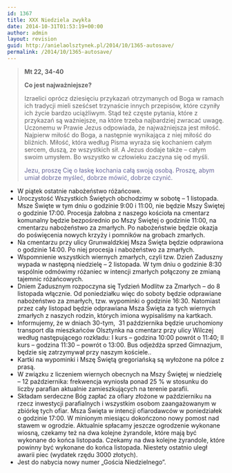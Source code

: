 ```yaml
---
id: 1367
title: XXX Niedziela zwykła
date: 2014-10-31T01:53:19+00:00
author: admin
layout: revision
guid: http://anielaolsztynek.pl/2014/10/1365-autosave/
permalink: /2014/10/1365-autosave/
---
```

> **<span><span><span><span>Mt 22, 34-40</span></span></span></span>**
> 
> **<span><span>Co jest najważniejsze?</span></span>**
> 
> <span><span>Izraelici oprócz dziesięciu przykazań otrzymanych od Boga w ramach ich tradycji mieli sześćset trzynaście innych przepisów, które czyniły ich życie bardzo uciążliwym. Stąd też częste pytania, które z przykazań są ważniejsze, na które trzeba najbardziej zwracać uwagę. Uczonemu w Prawie Jezus odpowiada, że najważniejsza jest miłość. Najpierw miłość do Boga, a następnie wynikająca z niej miłość do bliźnich. Miłość, która według Pisma wyraża się kochaniem całym sercem, duszą, ze wszystkich sił. A Jezus dodaje także &#8211; całym swoim umysłem. Bo wszystko w człowieku zaczyna się od myśli.</span></span>
> 
> <span style="color: #666699;"><span><span>Jezu, proszę Cię o łaskę kochania całą swoją osobą. Proszę, abym umiał dobrze myśleć, dobrze mówić, dobrze czynić.</span></span></span>

  * <span><span>W piątek ostatnie nabożeństwo różańcowe.</span></span>
  * <span><span>Uroczystość Wszystkich Świętych obchodzimy w sobotę &#8211; 1 listopada. Msze Święte w tym dniu o godzinie 9:00 i 11:00, nie będzie Mszy Świętej o godzinie 17:00. Procesja żałobna z naszego kościoła na cmentarz komunalny będzie bezpośrednio po Mszy Świętej o godzinie 11:00, na cmentarzu nabożeństwo za zmarłych. Po nabożeństwie będzie okazja do poświęcenia nowych krzyży i pomników na grobach zmarłych.</span></span>
  * <span><span>Na cmentarzu przy ulicy Grunwaldzkiej Msza Święta będzie odprawiona o godzinie 14:00. Po niej procesja i nabożeństwo za zmarłych.</span></span>
  * <span><span>Wspomnienie wszystkich wiernych zmarłych, czyli tzw. Dzień Zaduszny wypada w następną niedzielę &#8211; 2 listopada. W tym dniu o godzinie 8:30 wspólnie odmówimy różaniec w intencji zmarłych połączony ze zmianą tajemnic różańcowych.</span></span>
  * <span><span>Dniem Zadusznym rozpoczyna się Tydzień Modlitw za Zmarłych &#8211; do 8 listopada włącznie. Od poniedziałku więc do soboty będzie odprawiane nabożeństwo za zmarłych, tzw. wypominki o godzinie 16:30. Natomiast przez cały listopad będzie odprawiana Msza Święta za tych wiernych zmarłych z naszych rodzin, których imiona wypisaliśmy na kartkach.</span></span>
  * Informujemy, że w dniach 30-tym,  31 października będzie uruchomiony transport dla mieszkańców Olsztynka na cmentarz przy ulicy Wilczej według następującego rozkładu: I kurs &#8211; godzina 10:00 powrót o 11:40; II kurs &#8211; godzina 11:30 &#8211; powrót o 13:00. Bus odjeżdża sprzed Gimnazjum, będzie się zatrzymywał przy naszym kościele..
  * Kartki na wypominki i Mszę Świętą gregoriańską są wyłożone na półce z prasą.
  * W związku z liczeniem wiernych obecnych na Mszy Świętej w niedzielę &#8211; 12 października: frekwencja wyniosła ponad 25 % w stosunku do liczby parafian aktualnie zamieszkujących na terenie parafii.
  * Składam serdeczne Bóg zapłać za ofiary złożone w październiku na rzecz inwestycji parafialnych i wszystkim osobom zaangażowanym w zbiórkę tych ofiar. Msza Święta w intencji ofiarodawców w poniedziałek o godzinie 17:00. W minionym miesiącu dokończono nowy pomost nad stawem w ogrodzie. Aktualnie spłacamy jeszcze ogrodzenie wykonane wiosną, czekamy też na dwa kolejne żyrandole, które mają być wykonane do końca listopada. Czekamy na dwa kolejne żyrandole, które powinny być wykonane do końca listopada. Niestety ostatnio uległ awarii piec (wydatek rzędu 3000 złotych).
  * Jest do nabycia nowy numer &#8222;Gościa Niedzielnego&#8221;.